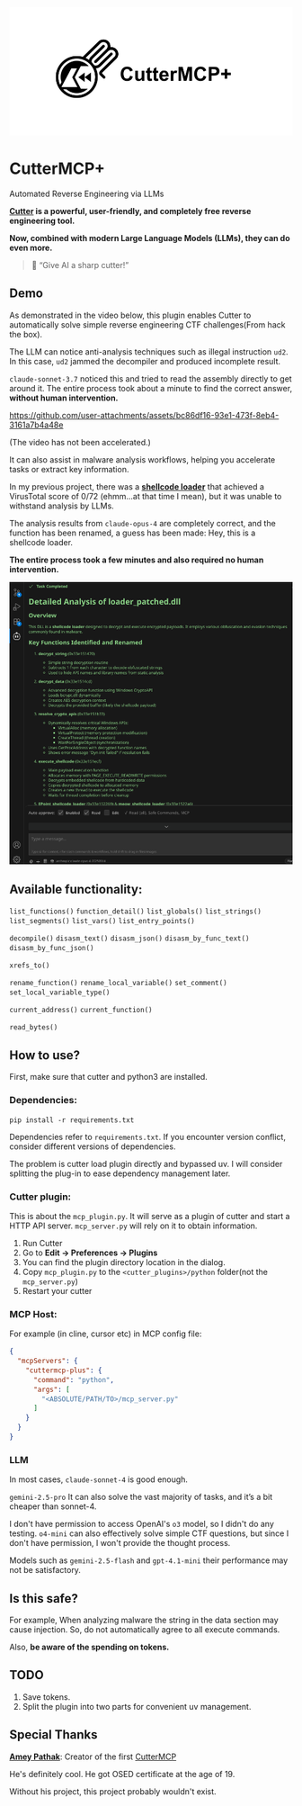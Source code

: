 ![CutterMCP](./imgs/CutterMCP.png)

# CutterMCP+

Automated Reverse Engineering via LLMs

**[Cutter](https://cutter.re/) is a powerful, user-friendly, and completely free reverse engineering tool.**

**Now, combined with modern Large Language Models (LLMs), they can do even more.**

> 🤖 “Give AI a sharp cutter!”

## Demo

As demonstrated in the video below, this plugin enables Cutter to automatically solve simple reverse engineering CTF challenges(From hack the box).

The LLM can notice anti-analysis techniques such as illegal instruction `ud2`. In this case, `ud2` jammed the decompiler and produced incomplete result.

`claude-sonnet-3.7` noticed this and tried to read the assembly directly to get around it. The entire process took about a minute to find the correct answer, **without human intervention.**




https://github.com/user-attachments/assets/bc86df16-93e1-473f-8eb4-3161a7b4a48e






(The video has not been accelerated.)

It can also assist in malware analysis workflows, helping you accelerate tasks or extract key information.

In my previous project, there was a **[shellcode loader](https://github.com/restkhz/ShellcodeEncrypt2DLL)**  that achieved a VirusTotal score of 0/72 (ehmm...at that time I mean), but it was unable to withstand analysis by LLMs.

The analysis results from `claude-opus-4` are completely correct, and the function has been renamed, a guess has been made: Hey, this is a shellcode loader.

**The entire process took a few minutes and also required no human intervention.**

![analyze_shellcodeLoader](./imgs/analyze_shellcodeLoader.png)

## Available functionality:

`list_functions()`
`function_detail()`
`list_globals()`
`list_strings()`
`list_segments()`
`list_vars()`
`list_entry_points()`

`decompile()`
`disasm_text()`
`disasm_json()`
`disasm_by_func_text()`
`disasm_by_func_json()`

`xrefs_to()`

`rename_function()`
`rename_local_variable()`
`set_comment()`
`set_local_variable_type()`

`current_address()`
`current_function()`

`read_bytes()`

## How to use?

First, make sure that cutter and python3 are installed.

### Dependencies:

```
pip install -r requirements.txt
```

Dependencies refer to `requirements.txt`. If you encounter version conflict, consider different versions of dependencies.

The problem is cutter load plugin directly and bypassed uv. I will consider splitting the plug-in to ease dependency management later.

### Cutter plugin:

This is about the `mcp_plugin.py`. It will serve as a plugin of cutter and start a HTTP API server. `mcp_server.py` will rely on it to obtain information.

1. Run Cutter
2. Go to **Edit -> Preferences -> Plugins**
3. You can find the plugin directory location in the dialog.
4. Copy `mcp_plugin.py` to the `<cutter_plugins>/python` folder(not the `mcp_server.py`)
5. Restart your cutter

### MCP Host:

For example (in cline, cursor etc) in MCP config file:

```json
{
  "mcpServers": {
    "cuttermcp-plus": {
      "command": "python",
      "args": [
        "<ABSOLUTE/PATH/TO>/mcp_server.py"
      ]
    }
  }
}
```

### LLM

In most cases, `claude-sonnet-4` is good enough.

`gemini-2.5-pro` It can also solve the vast majority of tasks, and it’s a bit cheaper than sonnet-4.

I don't have permission to access OpenAI's `o3` model, so I didn't do any testing. `o4-mini` can also effectively solve simple CTF questions, but since I don't have permission, I won't provide the thought process.

Models such as `gemini-2.5-flash` and `gpt-4.1-mini` their performance may not be satisfactory.

## Is this safe?

For example, When analyzing malware the string in the data section may cause injection.
So, do not automatically agree to all execute commands.

Also, **be aware of the spending on tokens.**

## TODO

1. Save tokens. 
2. Split the plugin into two parts for convenient uv management.

## Special Thanks

**[Amey Pathak](https://ap425q.github.io/)**: Creator of the first [CutterMCP](https://github.com/ap425q/CutterMCP)

He's definitely cool. He got OSED certificate at the age of 19.

Without his project, this project probably wouldn't exist.
